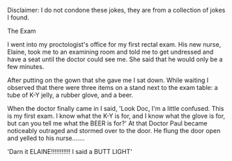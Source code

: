 Disclaimer: I do not condone these jokes, they are from a collection of jokes I found.

The Exam

I went into my proctologist's office for my first rectal exam. His new nurse, Elaine, took me to an examining room and told me to get undressed and have a seat until the doctor could see me. She said that he would only be a few minutes. 

After putting on the gown that she gave me I sat down. While waiting I observed that there were three items on a stand next to the exam table: a tube of K-Y jelly, a rubber glove, and a beer. 

When the doctor finally came in I said, 'Look Doc, I'm a little confused. This is my first exam. I know what the K-Y is for, and I know what the glove is for, but can you tell me what the BEER is for?' At that Doctor Paul became noticeably outraged and stormed over to the door. He flung the door open and yelled to his nurse....... 

'Darn it ELAINE!!!!!!!!!!! I said a BUTT LIGHT'

